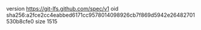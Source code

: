version https://git-lfs.github.com/spec/v1
oid sha256:a2fce2cc4eabbed6171cc9578014098926cb7f869d5942e26482701530b8cfe0
size 1515
